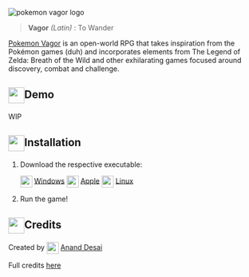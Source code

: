![pokemon vagor logo](logo/logo.png)

>  **Vagor** *(Latin)* : To Wander

[Pokemon Vagor](https://github.com/desaianand1/PokemonVagor) is an open-world RPG that takes inspiration from the Pokémon games (duh) and incorporates elements from The Legend of Zelda: Breath of the Wild and other exhilarating games focused around discovery, combat and challenge.

## <img src="misc/bullet.png" align="center" height="32">Demo

WIP

## <img src="misc/bullet.png" align="center" height="32">Installation

1. Download the respective executable:

   [<img width=24px height=24px align=center src="https://cdn.jsdelivr.net/npm/simple-icons@v2/icons/windows.svg"/>](https://github.com/desaianand1/PokemonVagor/releases) [Windows](https://github.com/desaianand1/PokemonVagor/releases) [<img width=24px height=24px align=center src="https://cdn.jsdelivr.net/npm/simple-icons@v2/icons/apple.svg"/>](https://github.com/desaianand1/PokemonVagor/releases) [Apple](https://github.com/desaianand1/PokemonVagor/releases) [<img width=24px height=24px align=center src="https://cdn.jsdelivr.net/npm/simple-icons@v2/icons/linux.svg"/>](https://github.com/desaianand1/PokemonVagor/releases) [Linux](https://github.com/desaianand1/PokemonVagor/releases)

2. Run the game!

##  <img src="misc/bullet.png" align="center" height="32">Credits

Created by [<img width=24px height=24px align=center src="https://cdn.jsdelivr.net/npm/simple-icons@v2/icons/github.svg"/>](https://github.com/desaianand1) [Anand Desai](https://github.com/desaianand1)

Full credits [here](./credits.md)

